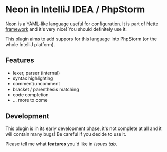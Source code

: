 # Neon in IntelliJ IDEA / PhpStorm

[Neon](http://ne-on.org/) is a YAML-like language useful for configuration. It is part of [Nette framework](http://nette.org)
 and it's very nice! You should definitely use it.

This plugin aims to add suppors for this language into PhpStorm (or the whole IntelliJ platform).

## Features
* lexer, parser (internal)
* syntax highlighting
* comment/uncomment
* bracket / parenthesis matching
* code completion
* ... more to come

## Development

This plugin is in its early development phase, it's not complete at all and it will contain many bugs!
 Be careful if you decide to use it.

Please tell me what **features** you'd like in *Issues tab*.
